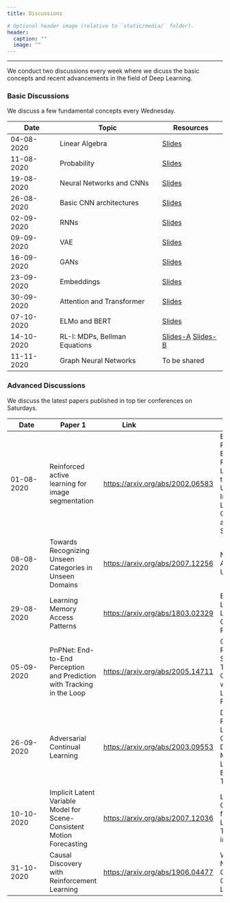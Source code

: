 ```yaml
---
title: Discussions

# Optional header image (relative to `static/media/` folder).
header:
  caption: ""
  image: ""
---
```

---------------------------
We conduct two discussions every week where we dicuss the basic concepts and recent advancements in the field of Deep Learning.

### Basic Discussions

We discuss a few fundamental concepts every Wednesday. 

|     Date      |               Topic               |    Resources   |
| --------------| ----------------------------------|----------------|
| 04-08-2020    | Linear Algebra                    |[Slides](https://drive.google.com/file/d/1Wk6EPIQ7Cy7MUNKUpDPS5R-MrxbHm0zJ/view?usp=sharing)   |
| 11-08-2020    | Probability                       |[Slides](https://drive.google.com/file/d/1ZBubLdkpE_pb-mvy6fDltC3AcZeQsZRO/view?usp=sharing)   |
| 19-08-2020    | Neural Networks and CNNs          |[Slides](https://drive.google.com/file/d/1-0xcef-gOU590ucez6D9RlXtk1fyX9Eh/view?usp=sharing)   |
| 26-08-2020    | Basic CNN architectures           |[Slides](https://drive.google.com/file/d/1FybB6XIyqG1V1ezJwif70-2czRdY2PCw/view?usp=sharing)   |
| 02-09-2020    | RNNs                              |[Slides](https://drive.google.com/file/d/10nr5omq9ELJUP-NxIEU0ZOjqi7V2M_Jc/view?usp=sharing)   |
| 09-09-2020    | VAE                               |[Slides](https://drive.google.com/file/d/142-qoBEV3-rBO-FsFdxhRr420U6PzMfN/view?usp=sharing)   |
| 16-09-2020    | GANs                              |[Slides](https://docs.google.com/presentation/d/1FNmDho1huVCQeG-iZcVyVpE6Z8UmhBbTqe0FYu2xf8o/edit?usp=sharing)   |
| 23-09-2020    | Embeddings                        |[Slides](https://docs.google.com/presentation/d/1j8f4eKZteAs2gx30KHtTl-u1M2ASn8Hgjmbsph-naWI/edit?usp=sharing)   |
| 30-09-2020    | Attention and Transformer         |[Slides](https://docs.google.com/presentation/d/1JcKHknv3a33eDIJvO72MMfTqYIMJ0cyeJ2LeFtgapXU/edit?usp=sharing)   |
| 07-10-2020    | ELMo and BERT                     |[Slides](https://drive.google.com/file/d/1cnIyEpPKKp91g5d6vkfzk_k2T07Du2PQ/view?usp=sharing)   |
| 14-10-2020    | RL-I: MDPs, Bellman Equations     |[Slides-A](https://drive.google.com/file/d/1neAp21D7DUCdnK--5DNaB5HWwSrzeKh7/view?usp=sharing)  [Slides-B](https://drive.google.com/file/d/1HQhnvmZ5hPTxR1b2khlluJyVlqIx7Q16/view?usp=sharing)   |
| 11-11-2020    | Graph Neural Networks             |To be shared   |

### Advanced Discussions

We discuss the latest papers published in top tier conferences on Saturdays.

|<div style="width:75px">Date</div>| Paper 1                                           |<div style="width:120px">Link</div>| Paper 2                                           |<div style="width:120px">Link</div>|
|------------	|--------------------------------------------------------------------------	|----------------------------------	|---------------------------------------------------------------------------------------------------------------------------	|-----------------------------------	|
| 01-08-2020          	| Reinforced active  learning for image  segmentation                      	| https://arxiv.org/abs/2002.06583 	| Enhanced POET: Open-Ended Reinforcement  Learning through Unbounded Invention of  Learning Challenges and their Solutions 	| https://arxiv.org/abs/2003.08536  	|
| 08-08-2020  | Towards Recognizing  Unseen Categories in  Unseen Domains                	| https://arxiv.org/abs/2007.12256 	| Neural Arithmetic Units                                                                                                   	| https://arxiv.org/abs/2001.05016  	|
| 29-08-2020 | Learning Memory  Access Patterns                                         	| https://arxiv.org/abs/1803.02329 	| Equalization Loss for Long-Tailed  Object Recognition                                                                     	| https://arxiv.org/abs/2003.05176  	|
| 05-09-2020 | PnPNet: End-to-End  Perception and Prediction  with Tracking in the Loop 	| https://arxiv.org/abs/2005.14711 	| CutMix: Regularization Strategy to Train  Strong Classifiers with Localizable  Features                                   	| https://arxiv.org/abs/1905.048993 	|
| 26-09-2020 | Adversarial Continual  Learning                                          	| https://arxiv.org/abs/2003.09553 	| Decentralized Reinforcement Learning:  Global Decision-Making via Local  Economic Transactions                            	| https://arxiv.org/abs/2007.02382  	|
| 10-10-2020 | Implicit Latent Variable  Model for Scene-Consistent  Motion Forecasting 	| https://arxiv.org/abs/2007.12036 	| Large Batch Optimization for Deep Learning:  Training BERT in 76 minutes                                                  	| https://arxiv.org/abs/1904.00962  	|
| 31-10-2020 | Causal Discovery with Reinforcement Learning 	| https://arxiv.org/abs/1906.04477 	| What Should Not Be Contrastive in Contrastive Learning                                                  	| https://arxiv.org/abs/2008.05659 	 |


